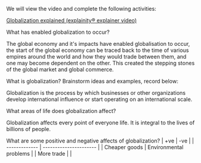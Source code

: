 We will view the video and complete the following activities:

[Globalization explained (explainity® explainer video)](https://www.youtube.com/watch?v=JJ0nFD19eT8)

What has enabled globalization to occur?

The global economy and it's impacts have enabled globalisation to occur, the start of the global economy can be traced back to the time of various empires around the world and how they would trade between them, and one may become dependent on the other. This created the stepping stones of the global market and global commerce.

What is globalization? Brainstorm ideas and examples, record below:

Globalization is the process by which businesses or other organizations develop international influence or start operating on an international scale.

What areas of life does globalization affect?

Globalization affects every point of everyone life. It is integral to the lives of billions of people.

What are some positive and negative affects of globalization?
| +ve           | -ve                    |
| ------------- | ---------------------- |
| Cheaper goods | Environmental problems | 
| More trade    |                        |

